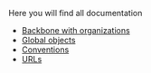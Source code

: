 Here you will find all documentation

- [Backbone with organizations](doc/frontend/js/backbone-with-organizations.md)
- [Global objects](doc/frontend/js/global-objects.md)
- [Conventions](doc/frontend/js/conventions.md)
- [URLs](doc/frontend/urls.md)

